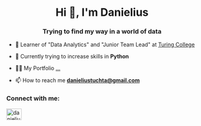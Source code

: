 <h1 align="center">Hi 👋, I'm Danielius</h1>
<h3 align="center">Trying to find my way in a world of data</h3>



- 📝 Learner of "Data Analytics" and "Junior Team Lead" at [Turing College](https://www.turingcollege.com/?gclid=Cj0KCQiA6rCgBhDVARIsAK1kGPIyb2nM_BMQIVDtFAMDFLBu3H1pz2jayrKcvxzSAzR3rN4C4yIFZcUaAsxzEALw_wcB)

- 🌱 Currently trying to increase skills in **Python**

- 👨‍💻 My Portfolio [...](...)

- 📫 How to reach me **danieliustuchta@gmail.com**



<h3 align="left">Connect with me:</h3>
<p align="left">
<a href="https://linkedin.com/in/danielius-tuchta" target="blank"><img align="center" src="https://raw.githubusercontent.com/rahuldkjain/github-profile-readme-generator/master/src/images/icons/Social/linked-in-alt.svg" alt="danielius-tuchta" height="30" width="40" /></a>
</p>

